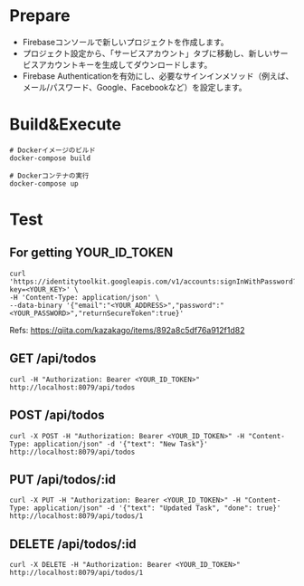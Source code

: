 # Prepare

- Firebaseコンソールで新しいプロジェクトを作成します。
- プロジェクト設定から、「サービスアカウント」タブに移動し、新しいサービスアカウントキーを生成してダウンロードします。
- Firebase Authenticationを有効にし、必要なサインインメソッド（例えば、メール/パスワード、Google、Facebookなど）を設定します。

# Build&Execute

```
# Dockerイメージのビルド
docker-compose build

# Dockerコンテナの実行
docker-compose up
```

# Test

## For getting YOUR_ID_TOKEN

```
curl 'https://identitytoolkit.googleapis.com/v1/accounts:signInWithPassword?key=<YOUR_KEY>' \
-H 'Content-Type: application/json' \
--data-binary '{"email":"<YOUR_ADDRESS>","password":"<YOUR_PASSWORD>","returnSecureToken":true}'
```

Refs: https://qiita.com/kazakago/items/892a8c5df76a912f1d82



## GET /api/todos

```
curl -H "Authorization: Bearer <YOUR_ID_TOKEN>" http://localhost:8079/api/todos
```

## POST /api/todos

```
curl -X POST -H "Authorization: Bearer <YOUR_ID_TOKEN>" -H "Content-Type: application/json" -d '{"text": "New Task"}' http://localhost:8079/api/todos
```

## PUT /api/todos/:id

```
curl -X PUT -H "Authorization: Bearer <YOUR_ID_TOKEN>" -H "Content-Type: application/json" -d '{"text": "Updated Task", "done": true}' http://localhost:8079/api/todos/1
```

## DELETE /api/todos/:id
```
curl -X DELETE -H "Authorization: Bearer <YOUR_ID_TOKEN>" http://localhost:8079/api/todos/1
```
